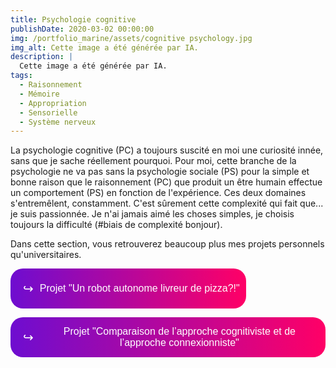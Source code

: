 ```yaml
---
title: Psychologie cognitive
publishDate: 2020-03-02 00:00:00
img: /portfolio_marine/assets/cognitive psychology.jpg
img_alt: Cette image a été générée par IA.
description: |
  Cette image a été générée par IA.
tags:
  - Raisonnement
  - Mémoire
  - Appropriation
  - Sensorielle
  - Système nerveux
---
```


La psychologie cognitive (PC) a toujours suscité en moi une curiosité innée, sans que je sache réellement pourquoi. Pour moi, cette branche de la psychologie ne va pas sans la psychologie sociale (PS) pour la simple et bonne raison que le raisonnement (PC) que produit un être humain effectue un comportement (PS) en fonction de l'expérience. Ces deux domaines s'entremêlent, constamment. C'est sûrement cette complexité qui fait que... je suis passionnée. Je n'ai jamais aimé les choses simples, je choisis toujours la difficulté (#biais de complexité bonjour).

Dans cette section, vous retrouverez beaucoup plus mes projets personnels qu'universitaires.

<!-- a copier -->
<p>
  <a href="https://drive.google.com/file/d/1bbsAp8L3WBTILBDBklHG2Xj7GO4OlarO/view?usp=drive_link" download="Un robot autonome livreur de pizza?!" data-astro-cid-rcdzuq3a="">
    <button class="button-container" data-astro-cid-rcdzuq3a="">
      <div class="hook">&#x21AA;</div> <!-- Unicode character for hook -->
      Projet "Un robot autonome livreur de pizza?!"
    </button>  
  </a>
</p>
<!-- jusq'ici -->   

<!-- a copier -->
<p>
  <a href="https://drive.google.com/file/d/1g05Yz8DQI5BDea3VIJJXJ9jVKEq6ATie/view?usp=sharing" download="Comparaison de l’approche cognitiviste et de
l’approche connexionniste" data-astro-cid-rcdzuq3a="">
    <button class="button-container" data-astro-cid-rcdzuq3a="">
    <div class="hook">&#x21AA;</div> <!-- Unicode character for hook -->
       Projet "Comparaison de l’approche cognitiviste et de l’approche connexionniste"
    </button>  
  </a>
</p>
<!-- jusq'ici -->   

<style>
    /* Styles for the button container */
    .button-container {
        display: inline-flex;
        align-items: center;
        justify-content: space-between;
        background: linear-gradient(to right, #6e0dd0, #ff0066);
        box-shadow: 0 3px 6px rgba(255, 255, 255, 0.5); /* White shadow added */
        color: white;
        border: none;
        padding: 10px;
        font-size: 16px;
        border-radius: 20px;
        cursor: pointer;
        position: relative;
        overflow: hidden;
    }

    .hook {
        font-size: 20px;
        padding: 10px;
    }

    /* Hover styles */
    .button-container:hover {
        background: linear-gradient(to right, #ff0066, #6e0dd0);
    }
</style>

